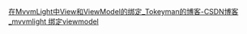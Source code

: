 [在MvvmLight中View和ViewModel的绑定_Tokeyman的博客-CSDN博客_mvvmlight 绑定viewmodel](https://blog.csdn.net/tokeyman/article/details/77448448)

